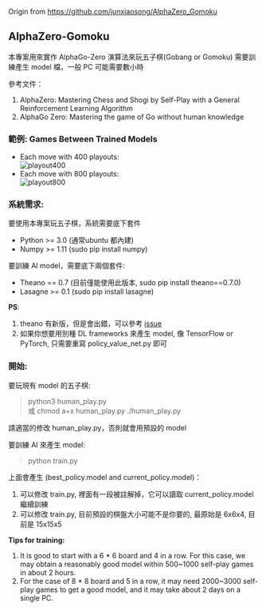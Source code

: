 Origin from https://github.com/junxiaosong/AlphaZero_Gomoku
## AlphaZero-Gomoku
本專案用來實作 AlphaGo-Zero 演算法來玩五子棋(Gobang or Gomoku)
需要訓練產生 model 檔，一般 PC 可能需要數小時

參考文件：
1. AlphaZero: Mastering Chess and Shogi by Self-Play with a General Reinforcement Learning Algorithm
2. AlphaGo Zero: Mastering the game of Go without human knowledge

### 範例: Games Between Trained Models
- Each move  with 400 playouts:  
![playout400](https://raw.githubusercontent.com/junxiaosong/AlphaZero_Gomoku/master/playout400.gif)
- Each move  with 800 playouts:  
![playout800](https://raw.githubusercontent.com/junxiaosong/AlphaZero_Gomoku/master/playout800.gif)

### 系統需求:
要使用本專案玩五子棋，系統需要底下套件
- Python >= 3.0 (通常ubuntu 都內建)
- Numpy >= 1.11 (sudo pip install numpy)

要訓練 AI model，需要底下兩個套件:
- Theano == 0.7 (目前僅能使用此版本, sudo pip install theano==0.7.0)
- Lasagne >= 0.1 (sudo pip install lasagne)

**PS**:
  1) theano 有新版，但是會出錯，可以參考 [issue](https://github.com/aigamedev/scikit-neuralnetwork/issues/235)
  2) 如果你想要用別種 DL frameworks 來產生 model, 像 TensorFlow or PyTorch, 只需要重寫 policy_value_net.py 即可

### 開始:
要玩現有 model 的五子棋:
> python3 human_play.py  
或
> chmod a+x human_play.py
> ./human_play.py

請適當的修改 human_play.py，否則就會用預設的 model

要訓練 AI 來產生 model:
> python train.py

上面會產生 (best_policy.model and current_policy.model)：
  1) 可以修改 train.py, 裡面有一段被註解掉，它可以讀取 current_policy.model 繼續訓練
  2) 可以修改 train.py, 目前預設的棋盤大小可能不是你要的, 最原始是 6x6x4, 目前是 15x15x5

**Tips for training:**
1. It is good to start with a 6 * 6 board and 4 in a row. For this case, we may obtain a reasonably good model within 500~1000 self-play games in about 2 hours.
2. For the case of 8 * 8 board and 5 in a row, it may need 2000~3000 self-play games to get a good model, and it may take about 2 days on a single PC.

